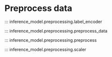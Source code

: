 # Preprocess data

::: inference_model.preprocessing.label_encoder

::: inference_model.preprocessing.preprocess_data

::: inference_model.preprocessing.preprocess

::: inference_model.preprocessing.scaler
